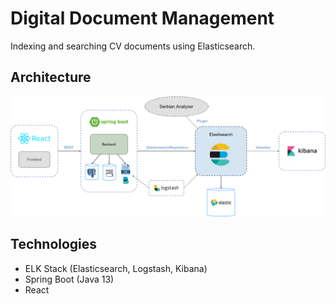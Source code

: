 # Digital Document Management
Indexing and searching CV documents using Elasticsearch.

## Architecture
<img src="images/architecture.png" />

## Technologies
* ELK Stack (Elasticsearch, Logstash, Kibana)
* Spring Boot (Java 13)
* React
